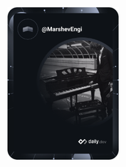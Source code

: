 <a href="https://app.daily.dev/MarshevEngi"><img src="https://github.com/ZeitounCorp/ZeitounCorp/blob/main/devcard.svg" width="250" alt="Lenny Zeitoun's Dev Card"/></a>
